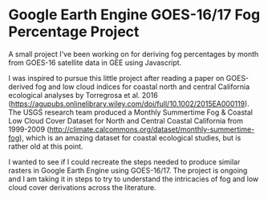 # Google Earth Engine GOES-16/17 Fog Percentage Project

A small project I've been working on for deriving fog percentages by month from GOES-16 satellite data in GEE using Javascript. 

I was inspired to pursue this little project after reading a paper on GOES-derived fog and low cloud indices for coastal north and central California ecological analyses by Torregrosa et al. 2016 (https://agupubs.onlinelibrary.wiley.com/doi/full/10.1002/2015EA000119). The USGS research team produced a Monthly Summertime Fog & Coastal Low Cloud Cover Dataset for North and Central Coastal California from 1999-2009 (http://climate.calcommons.org/dataset/monthly-summertime-fog), which is an amazing dataset for coastal ecological studies, but is rather old at this point. 

I wanted to see if I could recreate the steps needed to produce similar rasters in Google Earth Engine using GOES-16/17. The project is ongoing and I am taking it in steps to try to understand the intricacies of fog and low cloud cover derivations across the literature.
